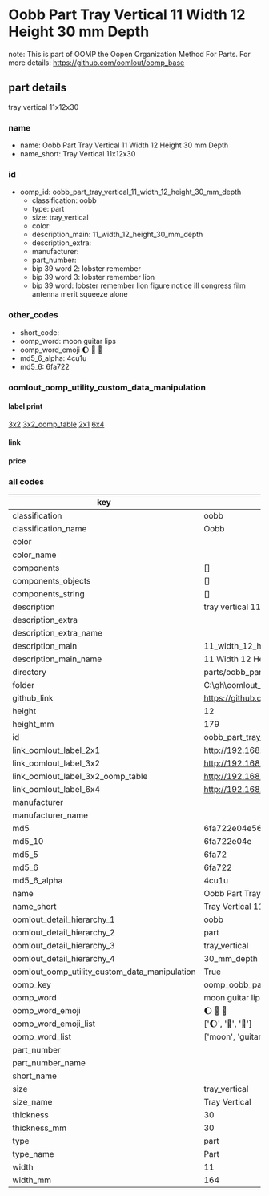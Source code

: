 # Oobb Part Tray Vertical 11 Width 12 Height 30 mm Depth  

note: This is part of OOMP the Oopen Organization Method For Parts. For more details: https://github.com/oomlout/oomp_base

##  part details
  



tray vertical 11x12x30



### name
* name: Oobb Part Tray Vertical 11 Width 12 Height 30 mm Depth
* name_short: Tray Vertical 11x12x30 
### id
* oomp_id: oobb_part_tray_vertical_11_width_12_height_30_mm_depth
  * classification: oobb
  * type: part
  * size: tray_vertical
  * color: 
  * description_main: 11_width_12_height_30_mm_depth
  * description_extra: 
  * manufacturer: 
  * part_number: 
  * bip 39 word 2: lobster remember
  * bip 39 word 3: lobster remember lion
  * bip 39 word: lobster remember lion figure notice ill congress film antenna merit squeeze alone

### other_codes
* short_code: 
* oomp_word: moon guitar lips
* oomp_word_emoji :moon: :guitar: :lips:
* md5_6_alpha: 4cu1u
* md5_6: 6fa722






### oomlout_oomp_utility_custom_data_manipulation
#### label print
[3x2](http://192.168.1.245:1112/?label=oomp%204cu1u)
[3x2_oomp_table](http://192.168.1.108:1112/?label=oomp%204cu1u)
[2x1](http://192.168.1.242:1112/?label=oomp%204cu1u)
[6x4](http://192.168.1.55:1112/?label=oomp%204cu1u)    

#### link

                              

#### price







### all codes 
| key | value |  
| --- | --- |  
| classification | oobb |  
| classification_name | Oobb |  
| color |  |  
| color_name |  |  
| components | [] |  
| components_objects | [] |  
| components_string | [] |  
| description | tray vertical 11x12x30 |  
| description_extra |  |  
| description_extra_name |  |  
| description_main | 11_width_12_height_30_mm_depth |  
| description_main_name | 11 Width 12 Height 30 mm Depth |  
| directory | parts/oobb_part_tray_vertical_11_width_12_height_30_mm_depth |  
| folder | C:\gh\oomlout_oobb_version_4_generated_parts\parts\oobb_part_tray_vertical_11_width_12_height_30_mm_depth |  
| github_link | https://github.com/oomlout/oomlout_oomp_part_src/tree/main/parts/oobb_part_tray_vertical_11_width_12_height_30_mm_depth |  
| height | 12 |  
| height_mm | 179 |  
| id | oobb_part_tray_vertical_11_width_12_height_30_mm_depth |  
| link_oomlout_label_2x1 | http://192.168.1.242:1112/?label=oomp%204cu1u |  
| link_oomlout_label_3x2 | http://192.168.1.245:1112/?label=oomp%204cu1u |  
| link_oomlout_label_3x2_oomp_table | http://192.168.1.108:1112/?label=oomp%204cu1u |  
| link_oomlout_label_6x4 | http://192.168.1.55:1112/?label=oomp%204cu1u |  
| manufacturer |  |  
| manufacturer_name |  |  
| md5 | 6fa722e04e5645e1c3cb7561046d6c19 |  
| md5_10 | 6fa722e04e |  
| md5_5 | 6fa72 |  
| md5_6 | 6fa722 |  
| md5_6_alpha | 4cu1u |  
| name | Oobb Part Tray Vertical 11 Width 12 Height 30 mm Depth |  
| name_short | Tray Vertical 11x12x30  |  
| oomlout_detail_hierarchy_1 | oobb |  
| oomlout_detail_hierarchy_2 | part |  
| oomlout_detail_hierarchy_3 | tray_vertical |  
| oomlout_detail_hierarchy_4 | 30_mm_depth |  
| oomlout_oomp_utility_custom_data_manipulation | True |  
| oomp_key | oomp_oobb_part_tray_vertical_11_width_12_height_30_mm_depth |  
| oomp_word | moon guitar lips |  
| oomp_word_emoji | :moon: :guitar: :lips: |  
| oomp_word_emoji_list | [':moon:', ':guitar:', ':lips:'] |  
| oomp_word_list | ['moon', 'guitar', 'lips'] |  
| part_number |  |  
| part_number_name |  |  
| short_name |  |  
| size | tray_vertical |  
| size_name | Tray Vertical |  
| thickness | 30 |  
| thickness_mm | 30 |  
| type | part |  
| type_name | Part |  
| width | 11 |  
| width_mm | 164 |  
